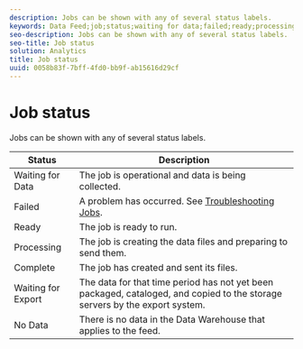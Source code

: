 ```yaml
---
description: Jobs can be shown with any of several status labels.
keywords: Data Feed;job;status;waiting for data;failed;ready;processing;complete;no data
seo-description: Jobs can be shown with any of several status labels.
seo-title: Job status
solution: Analytics
title: Job status
uuid: 0058b83f-7bff-4fd0-bb9f-ab15616d29cf
---
```


# Job status

Jobs can be shown with any of several status labels.

|  Status  | Description  |
|---|---|
|  Waiting for Data  | The job is operational and data is being collected.  |
|  Failed  |A problem has occurred. See [Troubleshooting Jobs](../../../export/analytics-data-feed/jobs-troubleshooting.md#concept_F3B0CDCCCD8047EEA3CFE9717D860320).  |
|  Ready  | The job is ready to run.  |
|  Processing  | The job is creating the data files and preparing to send them.  |
|  Complete  | The job has created and sent its files.  |
|  Waiting for Export  | The data for that time period has not yet been packaged, cataloged, and copied to the storage servers by the export system.  |
|  No Data  | There is no data in the Data Warehouse that applies to the feed.  |

